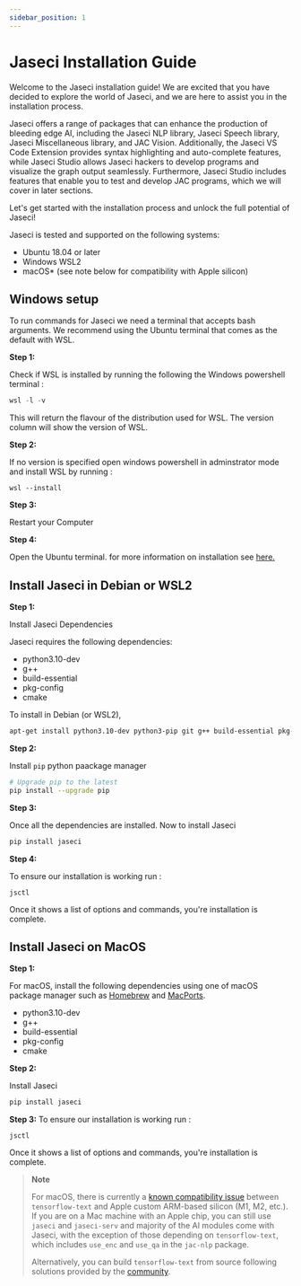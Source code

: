 ```yaml
---
sidebar_position: 1
---
```


# Jaseci Installation Guide

Welcome to the Jaseci installation guide! We are excited that you have decided to explore the world of Jaseci, and we are here to assist you in the installation process.

Jaseci offers a range of packages that can enhance the production of bleeding edge AI, including the Jaseci NLP library, Jaseci Speech library, Jaseci Miscellaneous library, and JAC Vision. Additionally, the Jaseci VS Code Extension provides syntax highlighting and auto-complete features, while Jaseci Studio allows Jaseci hackers to develop programs and visualize the graph output seamlessly. Furthermore, Jaseci Studio includes features that enable you to test and develop JAC programs, which we will cover in later sections.

Let's get started with the installation process and unlock the full potential of Jaseci!

Jaseci is tested and supported on the following systems:
* Ubuntu 18.04 or later
* Windows WSL2
* macOS* (see note below for compatibility with Apple silicon)

## Windows setup

To run commands for Jaseci we need a terminal that accepts bash arguments. We recommend using the Ubuntu terminal that comes as the default with WSL.

**Step 1:**

Check if WSL is installed by running the following the Windows powershell terminal :

 ```python
 wsl -l -v
 ```
 This will return  the flavour of the distribution used for WSL. The version column will show the version of WSL.

**Step 2:**

If no version is specified open windows powershell in  adminstrator mode and install WSL by running :

```
wsl --install
```

**Step 3:**

Restart your Computer

**Step 4:**

Open the Ubuntu terminal. for more information on installation see [here.](https://docs.microsoft.com/en-us/windows/wsl/install)


## Install Jaseci in Debian or WSL2

**Step 1:**

Install Jaseci Dependencies

Jaseci requires the following dependencies:
* python3.10-dev
* g++
* build-essential
* pkg-config
* cmake

To install in Debian (or WSL2),

```bash
apt-get install python3.10-dev python3-pip git g++ build-essential pkg-config cmake
```

**Step 2:**

Install `pip` python paackage manager

```bash
# Upgrade pip to the latest
pip install --upgrade pip
```

**Step 3:**

Once all the dependencies are installed. Now to install Jaseci

```bash
pip install jaseci
```

**Step 4:**

To ensure our installation is working run :

```
jsctl
```

Once it shows a list of options and commands, you're installation is complete.

## Install Jaseci on MacOS


**Step 1:**

For macOS, install the following dependencies using one of macOS package manager such as [Homebrew](https://brew.sh/) and [MacPorts](https://www.macports.org/).
- python3.10-dev
- g++
- build-essential
- pkg-config
- cmake

**Step 2:**

Install Jaseci

```bash
pip install jaseci
```

**Step 3:**
To ensure our installation is working run :

```
jsctl
```

Once it shows a list of options and commands, you're installation is complete.

>
> **Note**
>
> For macOS, there is currently a [known compatibility issue](https://developer.apple.com/forums/thread/700906) between `tensorflow-text` and Apple custom ARM-based silicon (M1, M2, etc.). If you are on a Mac machine with an Apple chip, you can still use `jaseci` and `jaseci-serv` and majority of the AI modules come with Jaseci, with the exception of those depending on `tensorflow-text`, which includes `use_enc` and `use_qa` in the `jac-nlp` package.
>
> Alternatively, you can build `tensorflow-text` from source following solutions provided by the [community](https://github.com/Jaseci-Labs/jaseci.git).



